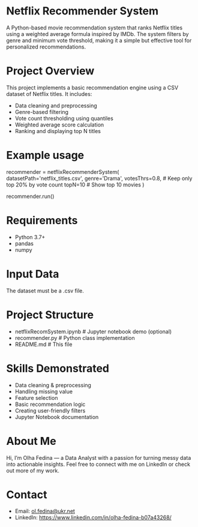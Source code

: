 # Netflix Recommender System
A Python-based movie recommendation system that ranks Netflix titles using a weighted average formula inspired by IMDb. The system filters by genre and minimum vote threshold, making it a simple but effective tool for personalized recommendations.

# Project Overview
This project implements a basic recommendation engine using a CSV dataset of Netflix titles. It includes:

- Data cleaning and preprocessing
- Genre-based filtering
- Vote count thresholding using quantiles
- Weighted average score calculation
- Ranking and displaying top N titles

# Example usage
recommender = netflixRecommenderSystem(
    datasetPath='netflix_titles.csv',
    genre='Drama',
    votesThrs=0.8,   # Keep only top 20% by vote count
    topN=10           # Show top 10 movies
)

recommender.run()

# Requirements

- Python 3.7+
- pandas
- numpy

# Input Data

The dataset must be a .csv file. 

# Project Structure

- netflixRecomSystem.ipynb     # Jupyter notebook demo (optional)
- recommender.py               # Python class implementation
- README.md                    # This file

# Skills Demonstrated
- Data cleaning & preprocessing
- Handling missing value
- Feature selection
- Basic recommendation logic
- Creating user-friendly filters
- Jupyter Notebook documentation

# About Me
Hi, I’m Olha Fedina — a Data Analyst with a passion for turning messy data into actionable insights. Feel free to connect with me on LinkedIn or check out more of my work.

# Contact
- Email: ol.fedina@ukr.net
- LinkedIn: https://www.linkedin.com/in/olha-fedina-b07a43268/
